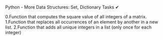 
Python - More Data Structures: Set, Dictionary
Tasks ✔


0.Function that computes the square value of all integers of a matrix.
1.Function that replaces all occurrences of an element by another in a new list.
2.Function that adds all unique integers in a list (only once for each integer)
